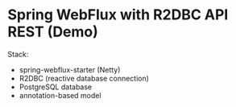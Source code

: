 # Spring WebFlux with R2DBC API REST (Demo)

Stack: 

- spring-webflux-starter (Netty)
- R2DBC (reactive database connection)   
- PostgreSQL database
- annotation-based model

